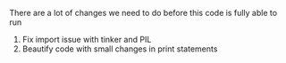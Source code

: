 There are a lot of changes we need to do before this code is fully able to run

1. Fix import issue with tinker and PIL
2. Beautify code with small changes in print statements